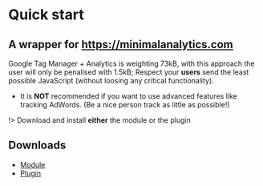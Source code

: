 # Quick start

## A wrapper for  https://minimalanalytics.com
Google Tag Manager + Analytics is weighting 73kB, with this approach the user will only be penalised with 1.5kB;
Respect your **users** send the least possible JavaScript (without loosing any critical functionality).
- It is **NOT** recommended if you want to use advanced features like tracking AdWords.
(Be a nice person track as little as possible!)

!> Download and install **either** the module or the plugin

## Downloads

 - [Module](/pkgs/mod_perfectgridga_v1.0.0.zip ':ignore')
 - [Plugin](/pkgs/plg_perfectgridga_v1.0.0.zip ':ignore')



